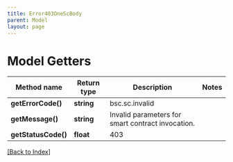 ```yaml
---
title: Error403OneScBody
parent: Model
layout: page
---
```


# Model Getters

Method name | Return type | Description | Notes
------------ | ------------- | ------------- | -------------
**getErrorCode()** | **string** | bsc.sc.invalid |
**getMessage()** | **string** | Invalid parameters for smart contract invocation. |
**getStatusCode()** | **float** | 403 |

[[Back to Index]](../index.md)
